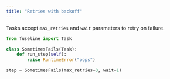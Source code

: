 ```yaml
---
title: "Retries with backoff"
---
```


Tasks accept `max_retries` and `wait` parameters to retry on failure.

```python
from fuseline import Task

class SometimesFails(Task):
    def run_step(self):
        raise RuntimeError("oops")

step = SometimesFails(max_retries=3, wait=1)
```

